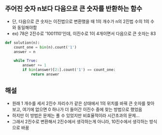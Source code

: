 ## 주어진 숫자 n보다 다음으로 큰 숫자를 반환하는 함수
- 단, 다음으로 큰 숫자는 이진법으로 변환했을 때 1의 개수가 n의 2진법 수의 1의 수와 동일해야함
- ex) 78은 2진수로 '1001110'인데, 이진수로 1이 4개이면서 다음으로 큰 숫자는 83

```python
def solution(n):
    count_one = bin(n).count('1')
    answer = n
    
    while True:
        answer += 1
        if bin(answer)[2:].count('1') == count_one:
            return answer
```

## 해설
- 원래 1 개수를 세서 2진수 자리수가 같은 상태에서 1의 위치를 바꿔 큰 숫자를 찾아보고, 여기에 없으면 0 하나가 더 들어간 이진수 중에 찾는 방법으로 했었음
- 하지만 이 방법은 문제는 풀 수 있었지만 비효율적이라 시간초과의 문제...
- 그래서 2진수로 변환해서 2진수에서 생각하는게 아니라, 10진수에서 생각하는 방식으로 바꿈
